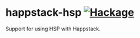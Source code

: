 happstack-hsp [![Hackage](https://img.shields.io/hackage/v/happstack-hsp.svg)](https://hackage.haskell.org/package/happstack-hsp)
=========

Support for using HSP with Happstack.






